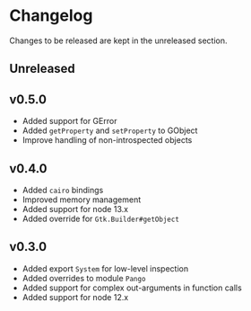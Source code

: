 # Changelog

Changes to be released are kept in the unreleased section.

## Unreleased

## v0.5.0

- Added support for GError
- Added `getProperty` and `setProperty` to GObject
- Improve handling of non-introspected objects

## v0.4.0

- Added `cairo` bindings
- Improved memory management
- Added support for node 13.x
- Added override for `Gtk.Builder#getObject`

## v0.3.0

- Added export `System` for low-level inspection
- Added overrides to module `Pango`
- Added support for complex out-arguments in function calls
- Added support for node 12.x
